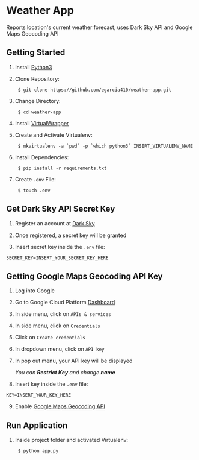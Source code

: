 # Weather App
Reports location's current weather forecast, uses Dark Sky API and Google Maps Geocoding API

## Getting Started
1. Install [Python3](https://www.python.org/downloads/)

2. Clone Repository:

        $ git clone https://github.com/egarcia410/weather-app.git

3. Change Directory:

        $ cd weather-app

4. Install [VirtualWrapper](https://virtualenvwrapper.readthedocs.io/en/latest/install.html)

5. Create and Activate Virtualenv:

        $ mkvirtualenv -a `pwd` -p `which python3` INSERT_VIRTUALENV_NAME
    
6. Install Dependencies:

        $ pip install -r requirements.txt

7. Create `.env` File:

        $ touch .env

## Get Dark Sky API Secret Key
1. Register an account at [Dark Sky](https://darksky.net/dev)

2. Once registered, a secret key will be granted

3. Insert secret key inside the `.env` file:
```
SECRET_KEY=INSERT_YOUR_SECRET_KEY_HERE
```

## Getting Google Maps Geocoding API Key
1. Log into Google

2. Go to Google Cloud Platform [Dashboard](https://console.cloud.google.com/home/dashboard)

3. In side menu, click on `APIs & services`

4. In side menu, click on `Credentials`

5. Click on `Create credentials`

6. In dropdown menu, click on `API key`

7. In pop out menu, your API key will be displayed

    *You can **Restrict Key** and change **name*** 

8. Insert key inside the `.env` file:
```
KEY=INSERT_YOUR_KEY_HERE
```

9. Enable [Google Maps Geocoding API](https://console.cloud.google.com/apis/api/geocoding_backend/overview)

## Run Application
1. Inside project folder and activated Virtualenv:

        $ python app.py
